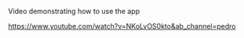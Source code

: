 Video demonstrating how to use the app

https://www.youtube.com/watch?v=NKoLvOS0kto&ab_channel=pedro

